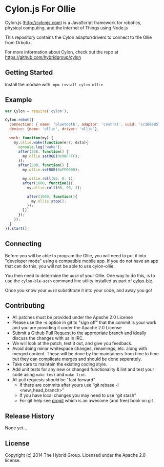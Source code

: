 # Cylon.js For Ollie

Cylon.js (http://cylonjs.com) is a JavaScript framework for robotics, physical computing, and the Internet of Things using Node.js

This repository contains the Cylon adaptor/drivers to connect to the Ollie from Orbotix.

For more information about Cylon, check out the repo at
https://github.com/hybridgroup/cylon

## Getting Started

Install the module with: `npm install cylon-ollie`

## Example

```javascript
var Cylon = require('cylon');

Cylon.robot({
  connection: { name: 'bluetooth', adaptor: 'central', uuid: 'cc360e85785e', module: 'cylon-ble'},
  device: {name: 'ollie', driver: 'ollie'},

  work: function(my) {
    my.ollie.wake(function(err, data){
      console.log("wake");
      after(200, function() {
        my.ollie.setRGB(0x00FFFF);
      });
      after(500, function() {
        my.ollie.setRGB(0xFF0000);

        my.ollie.roll(60, 0, 1);
        after(1000, function(){
          my.ollie.roll(60, 90, 1);

          after(1000, function(){
            my.ollie.stop();
          });                
        });
      });
    });
  }
}).start();
```
## Connecting

Before you will be able to program the Ollie, you will need to put it into "developer mode" using a compatible mobile app. If you do not have an app that can do this, you will not be able to use cylon-ollie.

You then need to determine the `uuid` of your Ollie. One way to do this, is to use the `cylon-ble-scan` command line utility installed as part of [cylon-ble](https://github.com/hybridgroup/cylon-ble).

Once you know your `uuid` substititute it into your code, and away you go!

## Contributing

* All patches must be provided under the Apache 2.0 License
* Please use the -s option in git to "sign off" that the commit is your work and you are providing it under the Apache 2.0 License
* Submit a Github Pull Request to the appropriate branch and ideally discuss the changes with us in IRC.
* We will look at the patch, test it out, and give you feedback.
* Avoid doing minor whitespace changes, renamings, etc. along with merged content. These will be done by the maintainers from time to time but they can complicate merges and should be done seperately.
* Take care to maintain the existing coding style.
* Add unit tests for any new or changed functionality & lint and test your code using `make test` and `make lint`.
* All pull requests should be "fast forward"
  * If there are commits after yours use “git rebase -i <new_head_branch>”
  * If you have local changes you may need to use “git stash”
  * For git help see [progit](http://git-scm.com/book) which is an awesome (and free) book on git

## Release History

None yet...

## License

Copyright (c) 2014 The Hybrid Group. Licensed under the Apache 2.0 license.
